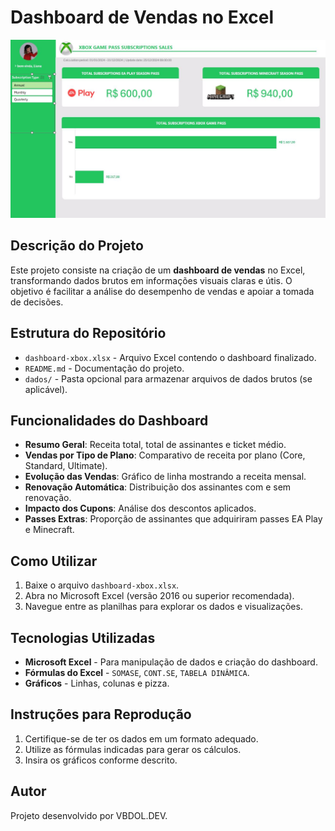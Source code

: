 
# Dashboard de Vendas no Excel

![Dashboard Preview](xbox.JPG)

## Descrição do Projeto
Este projeto consiste na criação de um **dashboard de vendas** no Excel, transformando dados brutos em informações visuais claras e útis. O objetivo é facilitar a análise do desempenho de vendas e apoiar a tomada de decisões.

## Estrutura do Repositório
- `dashboard-xbox.xlsx` - Arquivo Excel contendo o dashboard finalizado.
- `README.md` - Documentação do projeto.
- `dados/` - Pasta opcional para armazenar arquivos de dados brutos (se aplicável).

## Funcionalidades do Dashboard
- **Resumo Geral**: Receita total, total de assinantes e ticket médio.
- **Vendas por Tipo de Plano**: Comparativo de receita por plano (Core, Standard, Ultimate).
- **Evolução das Vendas**: Gráfico de linha mostrando a receita mensal.
- **Renovação Automática**: Distribuição dos assinantes com e sem renovação.
- **Impacto dos Cupons**: Análise dos descontos aplicados.
- **Passes Extras**: Proporção de assinantes que adquiriram passes EA Play e Minecraft.

## Como Utilizar
1. Baixe o arquivo `dashboard-xbox.xlsx`.
2. Abra no Microsoft Excel (versão 2016 ou superior recomendada).
3. Navegue entre as planilhas para explorar os dados e visualizações.

## Tecnologias Utilizadas
- **Microsoft Excel** - Para manipulação de dados e criação do dashboard.
- **Fórmulas do Excel** - `SOMASE`, `CONT.SE`, `TABELA DINÂMICA`.
- **Gráficos** - Linhas, colunas e pizza.

## Instruções para Reprodução
1. Certifique-se de ter os dados em um formato adequado.
2. Utilize as fórmulas indicadas para gerar os cálculos.
3. Insira os gráficos conforme descrito.

## Autor
Projeto desenvolvido por VBDOL.DEV.


